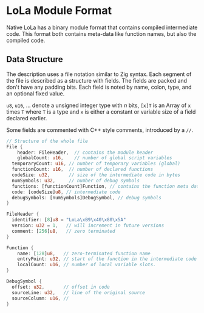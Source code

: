 #  LoLa Module Format

Native LoLa has a binary module format that contains compiled intermediate code. This format both contains meta-data like function names, but also the compiled code.

## Data Structure

The description uses a file notation similar to Zig syntax. Each segment of the file is described as a structure with fields. The fields are packed and don't have any padding bits. Each field is noted by name, colon, type, and an optional fixed value.

 `u8`, `u16`, … denote a unsigned integer type with *n* bits, `[x]T` is an Array of `x` times `T` where `T` is a type and `x` is either a constant or variable size of a field declared earlier.

Some fields are commented with C++ style comments, introduced by a `//`.

```rust
// Structure of the whole file
File {
	header: FileHeader,  // contains the module header
	globalCount: u16,    // number of global script variables
  temporaryCount: u16, // number of temporary variables (global)
  functionCount: u16,  // number of declared functions
  codeSize: u32,       // size of the intermediate code in bytes
  numSymbols: u32,     // number of debug symbols
  functions: [functionCount]Function, // contains the function meta data
  code: [codeSize]u8, // intermediate code
  debugSymbols: [numSymbols]DebugSymbol, // debug symbols
}

FileHeader {
  identifier: [8]u8 = "LoLa\xB9\x40\x80\x5A"
  version: u32 = 1,   // will increment in future versions
  comment: [256]u8,   // zero terminated
}

Function {
	name: [128]u8,   // zero-terminated function name
	entryPoint: u32, // start of the function in the intermediate code
	localCount: u16, // number of local variable slots.
}

DebugSymbol {
  offset: u32,       // offset in code
  sourceLine: u32,   // line of the original source
  sourceColumn: u16, // 
}
```

